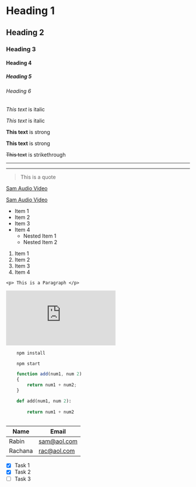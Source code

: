 <!-- Headings -->
# Heading 1
## Heading 2
### Heading 3
#### Heading 4
##### Heading 5
###### Heading 6

<!-- Italics -->
*This text* is italic

_This text_ is italic

<!-- Strong -->
**This text** is strong

__This text__ is strong

<!-- Strikethrough -->
~~This text~~ is strikethrough

<!-- Horizontal Rule -->
- - -
___


<!-- Blockquote -->
> This is a quote

<!-- Links -->
[Sam Audio Video](http://www.samaudiovideo.com)

[Sam Audio Video](http://www.samaudiovideo. "sam channel")

<!-- Unordered Lists -->
* Item 1
* Item 2
* Item 3
* Item 4
    * Nested Item 1
    * Nested Item 2

<!-- Ordered List -->
1. Item 1
1. Item 2
1. Item 3
1. Item 4

<!-- Inline Code Block -->
`<p> This is a Paragraph </p>`

<!-- Image -->
![Sam Logo](http://samaudiovideo.com/portfolio.html#gallery-3)

<!-- Github markdown -->


<!-- code Blocks -->
```bash
    npm install

    npm start
```

```javascript
    function add(num1, num 2)
    {
        return num1 + num2;
    }
```


```python
    def add(num1, num 2):
    
        return num1 + num2
    
```

<!-- Tables -->
| Name     | Email         |
| ---------| --------------|
| Rabin    | sam@aol.com   |
| Rachana  | rac@aol.com   |

<!-- Task Lists -->
* [x] Task 1
* [x] Task 2
* [ ] Task 3